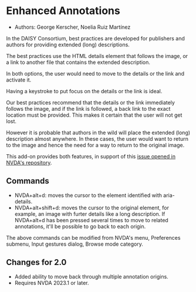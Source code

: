 # Enhanced Annotations #

*	Authors: George Kerscher, Noelia Ruiz Martínez

In the DAISY Consortium, best practices are developed for publishers and authors for providing extended (long) descriptions.

The best practices use the HTML details element that follows the image, or a link to another file that contains the extended description.

In both options, the user would need to move to the details or the link and activate it.

Having a keystroke to put focus on the details or the link is ideal.

Our best practices recommend that the details or the link immediately follows the image, and if the link is followed, a back link to the exact location must be provided. This makes it certain that the user will not get lost.

However it is probable that authors in the wild will place the extended (long) description almost anywhere. In these cases, the user would want to return to the image and hence the need for a way to return to the original image.

This add-on provides both features, in support of this [issue opened in NVDA's repository][1].

## Commands ##

* NVDA+alt+d: moves the cursor to the element identified with aria-details.
* NVDA+alt+shift+d: moves the cursor to the original element, for example, an image with furter details like a long description. If NVDA+alt+d has been pressed several times to move to related annotations, it'll be possible to go back to each origin.

The above commands can be modified from NVDA's menu, Preferences submenu, Input gestures dialog, Browse mode category.

## Changes for 2.0 ##

* Added ability to move back through multiple annotation origins.
* Requires NVDA 2023.1 or later.


[1]: https://github.com/nvaccess/nvda/issues/13940
